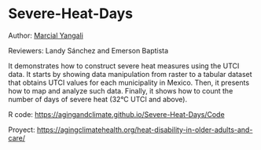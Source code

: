 # Severe-Heat-Days
Author: [Marcial Yangali](https://github.com/MarcialYangali)

Reviewers: Landy Sánchez and Emerson Baptista

It demonstrates how to construct severe heat measures using the UTCI data. It starts by showing data manipulation from raster to a tabular dataset that obtains UTCI values for each municipality in Mexico. Then, it presents how to map and analyze such data. Finally, it shows how to count the number of days of severe heat (32°C UTCI and above). 

R code: https://agingandclimate.github.io/Severe-Heat-Days/Code

Proyect: https://agingclimatehealth.org/heat-disability-in-older-adults-and-care/

